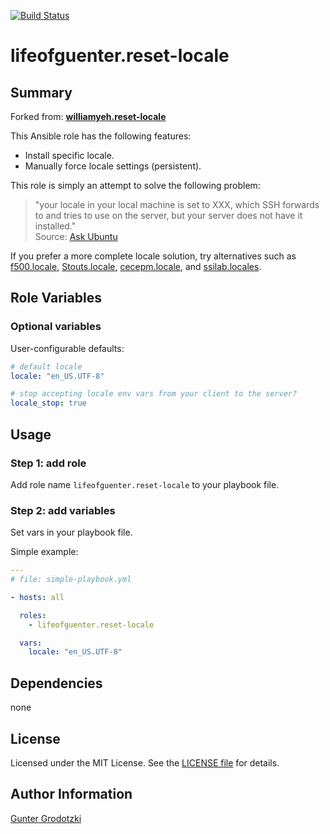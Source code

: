 [![Build Status](https://travis-ci.org/lifeofguenter/ansible-role-reset-locale.svg?branch=master)](https://travis-ci.org/lifeofguenter/ansible-role-reset-locale)

# lifeofguenter.reset-locale

## Summary

Forked from: **[williamyeh.reset-locale](https://galaxy.ansible.com/list#/roles/2716)**

This Ansible role has the following features:

 - Install specific locale.
 - Manually force locale settings (persistent).

This role is simply an attempt to solve the following problem:

> "your locale in your local machine is set to XXX, which SSH forwards to and tries to use on the server, but your server does not have it installed."  
> Source: [Ask Ubuntu](http://askubuntu.com/questions/144235/locale-variables-have-no-effect-in-remote-shell-perl-warning-setting-locale-f)


If you prefer a more complete locale solution, try alternatives such as [f500.locale](https://galaxy.ansible.com/list#/roles/647), [Stouts.locale](https://galaxy.ansible.com/list#/roles/828), [cecepm.locale](https://galaxy.ansible.com/list#/roles/2188), and [ssilab.locales](https://galaxy.ansible.com/list#/roles/1515).


## Role Variables

### Optional variables

User-configurable defaults:

```yaml
# default locale
locale: "en_US.UTF-8"

# stop accepting locale env vars from your client to the server?
locale_stop: true
```


## Usage

### Step 1: add role

Add role name `lifeofguenter.reset-locale` to your playbook file.


### Step 2: add variables

Set vars in your playbook file.

Simple example:

```yaml
---
# file: simple-playbook.yml

- hosts: all

  roles:
    - lifeofguenter.reset-locale

  vars:
    locale: "en_US.UTF-8"
```


## Dependencies

none

## License

Licensed under the MIT License. See the [LICENSE file](LICENSE) for details.

## Author Information

[Gunter Grodotzki](https://lifeofguenter.de)

